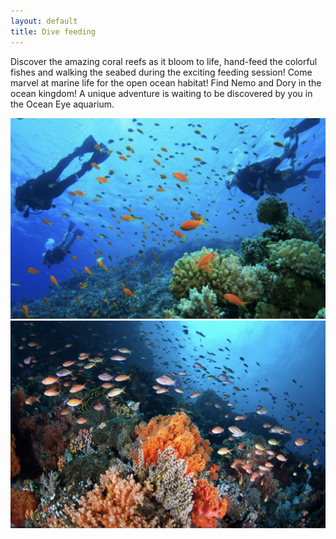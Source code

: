 ```yaml
---
layout: default
title: Dive feeding
---
```

<p>Discover the amazing coral reefs as it bloom to life, hand-feed the colorful fishes and walking the seabed during the exciting feeding session! Come marvel at marine life for the open ocean habitat! Find Nemo and Dory in the ocean kingdom! A unique adventure is waiting to be discovered by you in the Ocean Eye aquarium.</p>

<img src="assets/img/events/DF.png">
<img src="assets/img/events/DF2.png">
